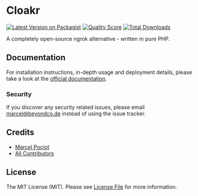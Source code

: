 # Cloakr

[![Latest Version on Packagist](https://img.shields.io/packagist/v/beyondcode/cloakr.svg?style=flat-square)](https://packagist.org/packages/beyondcode/cloakr)
[![Quality Score](https://img.shields.io/scrutinizer/g/beyondcode/cloakr.svg?style=flat-square)](https://scrutinizer-ci.com/g/beyondcode/cloakr)
[![Total Downloads](https://img.shields.io/packagist/dt/beyondcode/cloakr.svg?style=flat-square)](https://packagist.org/packages/beyondcode/cloakr)

A completely open-source ngrok alternative - written in pure PHP.

## Documentation

For installation instructions, in-depth usage and deployment details, please take a look at the [official documentation](https://beyondco.de/cloakr/).

### Security

If you discover any security related issues, please email marcel@beyondco.de instead of using the issue tracker.

## Credits

- [Marcel Pociot](https://github.com/mpociot)
- [All Contributors](../../contributors)

## License

The MIT License (MIT). Please see [License File](LICENSE.md) for more information.
